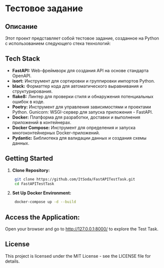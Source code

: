 # Тестовое задание
## Описание
Этот проект представляет собой тестовое задание, созданное на Python с использованием следующего стека технологий:

## Tech Stack
- **FastAPI:** Web-фреймворк для создания API на основе стандарта OpenAPI.
- **isort:** Инструмент для сортировки и группировки импортов Python.
- **black:** Форматтер кода для автоматического выравнивания и структурирования.
- **flake8:** Линтер для проверки стиля и обнаружения потенциальных ошибок в коде.
- **Poetry:** Инструмент для управления зависимостями и проектами Python.
Gunicorn: WSGI-сервер для запуска приложения - FastAPI.
- **Docker:** Платформа для разработки, доставки и выполнения приложений в контейнерах.
- **Docker Compose:** Инструмент для определения и запуска многоконтейнерных Docker-приложений.
- **Pydantic:** Библиотека для валидации данных и создания схемы данных.

## Getting Started
1. **Clone Repository:**
   ```bash
    git clone https://github.com/ItSoda/FastAPITestTask.git
    cd FastAPITestTask
2. **Set Up Docker Environment:**
   ```bash
    docker-compose up -d --build
## Access the Application:
Open your browser and go to http://127.0.0.1:8000/ to explore the Test Task.

## License

This project is licensed under the MIT License - see the LICENSE file for details.